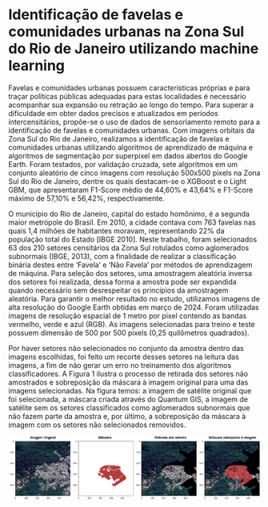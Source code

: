 # Identificação de favelas e comunidades urbanas na Zona Sul do Rio de Janeiro utilizando machine learning
Favelas e comunidades urbanas possuem características próprias e para traçar políticas públicas adequadas para estas localidades é necessário acompanhar sua expansão ou retração ao longo do tempo. Para superar a dificuldade em obter dados precisos e atualizados em períodos intercensitários, propõe-se o uso de dados de sensoriamento remoto para a identificação de favelas e comunidades urbanas. Com imagens orbitais da Zona Sul do Rio de Janeiro, realizamos a identificação de favelas e comunidades urbanas utilizando algoritmos de aprendizado de máquina e algoritmos de segmentação por superpixel em dados abertos do Google Earth. Foram testados, por validação cruzada, sete algoritmos em um conjunto aleatório de cinco imagens com resolução 500x500 pixels na Zona Sul do Rio de Janeiro, dentre os quais destacam-se o XGBoost e o Light GBM, que apresentaram F1-Score médio de 44,60% e 43,64% e F1-Score máximo de 57,10% e 56,42%, respectivamente.

O município do Rio de Janeiro, capital do estado homônimo, é a segunda maior metrópole do Brasil. Em 2010, a cidade contava com 763 favelas nas quais 1,4 milhões de habitantes moravam, representando 22% da população total do Estado [IBGE 2010]. Neste trabalho, foram selecionados 63 dos 210 setores censitários da Zona Sul rotulados como aglomerados subnormais (IBGE, 2013), com a finalidade de realizar a classificação binária destes entre ‘Favela’ e ‘Não Favela’ por métodos de aprendizagem de máquina. Para seleção dos setores, uma amostragem aleatória inversa dos setores foi realizada, dessa forma a amostra pode ser expandida quando necessário sem desrespeitar os princípios da amostragem aleatória.
Para garantir o melhor resultado no estudo, utilizamos imagens de alta resolução do Google Earth obtidas em março de 2024. Foram utilizadas imagens de resolução espacial de 1 metro por pixel contendo as bandas vermelho, verde e azul (RGB). As imagens selecionadas para treino e teste possuem dimensão de 500 por 500 pixels (0,25 quilômetros quadrados).

Por haver setores não selecionados no conjunto da amostra dentro das imagens escolhidas, foi feito um recorte desses setores na leitura das imagens, a fim de não gerar um erro no treinamento dos algoritmos classificadores. A Figura 1 ilustra o processo de retirada dos setores não amostrados e sobreposição da máscara à imagem original para uma das imagens selecionadas. Na figura temos: a imagem de satélite original que foi selecionada, a máscara criada através do Quantum GIS, a imagem de satélite sem os setores classificados como aglomerados subnormais que não fazem parte da amostra e, por último, a sobreposição da máscara à imagem com os setores não selecionados removidos.

![imagem de satélite e máscara](https://github.com/migconforto/jgeotec/blob/main/image/original_mascara.png)
